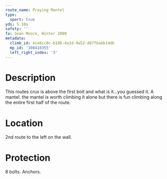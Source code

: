 ```yaml
---
route_name: Praying Mantel
type:
  sport: true
yds: 5.10a
safety: ''
fa: Sean Moore, Winter 2000
metadata:
  climb_id: 4ce6cc0c-b186-4a1d-9a52-d67fbabb14db
  mp_id: '108416355'
  left_right_index: '5'
---
```

# Description
This routes crux is above the first bolt and what is it...you guessed it. A mantel. the mantel is worth climbing it alone but there is fun climbing along the entire first half of the route.

# Location
2nd route to the left on the wall.

# Protection
8 bolts. Anchors.
